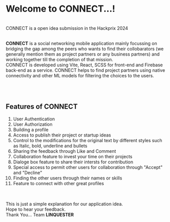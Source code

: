<h1>Welcome to CONNECT...!</h1>
<br>CONNECT is a open idea submission in the Hackprix 2024

<br><b>CONNECT</b> is a social networking mobile application mainly focussing on bridging the gap among the peers who wants to find their collobarators (we generally mention them as project partners or any business partners) and working together till the completion of that mission.
<br>CONNECT is developed using Vite, React, SCSS for front-end and Firebase back-end as a service.
CONNECT helps to find project partners using native connectivity and other ML models for filtering the choices to the users.

<br>
<br>
<body>
  <h2>Features of CONNECT</h2>
  <ol>
    <li>User Authentication</li>
    <li>User Authorization</li>
    <li>Building a profile</li>
    <li>Access to publish their project or startup ideas</li>
    <li>Control to the modifications for the original text by different styles such as Italic, bold, underline and bullets</li>
    <li>Sharing the feedback through Like and Comment</li>
    <li>Collaboration feature to invest your time on their projects</li>
    <li>Dialoge box feature to share their intersts for contribution</li>
    <li>Special access to permit other users for collaboration through "Accept" and "Decline"</li>
    <li>Finding the other users through their names or skills</li>
    <li>Feature to connect with other great profiles</li>
  </ol>
</body>
<br><br>
This is just a simple explanation for our application idea.<br>
Hope to hear your feedback.<br>
Thank You... Team <b>LINQUESTER</b>
